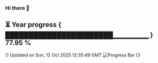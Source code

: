### Hi there 👋
⏳ Year progress { ███████████████████████▁▁▁▁▁▁▁ } 77.95 %
---
⏰ Updated on Sun, 12 Oct 2025 12:35:49 GMT
![Progress Bar CI](https://github.com/liununu/liununu/workflows/Progress%20Bar%20CI/badge.svg)
